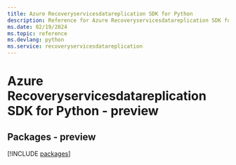 ```yaml
---
title: Azure Recoveryservicesdatareplication SDK for Python
description: Reference for Azure Recoveryservicesdatareplication SDK for Python
ms.date: 02/19/2024
ms.topic: reference
ms.devlang: python
ms.service: recoveryservicesdatareplication
---
```

# Azure Recoveryservicesdatareplication SDK for Python - preview
## Packages - preview
[!INCLUDE [packages](recoveryservicesdatareplication-index.md)]